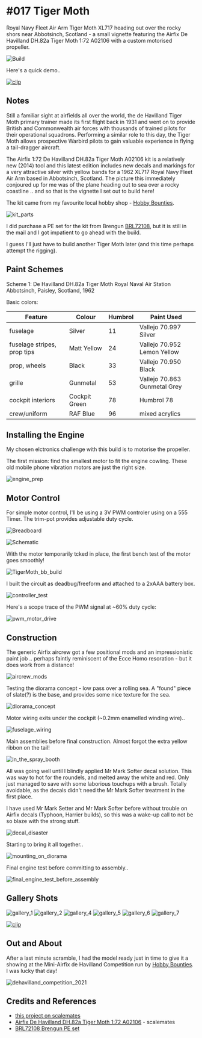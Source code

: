 # #017 Tiger Moth

Royal Navy Fleet Air Arm Tiger Moth XL717 heading out over the rocky shors near Abbotsinch, Scotland - a small vignette featuring the Airfix De Havilland DH.82a Tiger Moth 1:72 A02106 with a custom motorised propeller.

![Build](./assets/TigerMoth_build.jpg?raw=true)

Here's a quick demo..

[![clip](https://img.youtube.com/vi/O2OxTApTwp4/0.jpg)](https://www.youtube.com/watch?v=O2OxTApTwp4)

## Notes

Still a familiar sight at airfields all over the world, the de Havilland Tiger Moth primary trainer made its first flight back in 1931 and went on to provide British and Commonwealth air forces with thousands of trained pilots for their operational squadrons. Performing a similar role to this day, the Tiger Moth allows prospective Warbird pilots to gain valuable experience in flying a tail-dragger aircraft.

The Airfix 1:72 De Havilland DH.82a Tiger Moth A02106 kit is a relatively new (2014) tool and this latest edition includes new decals and markings for a very attractive silver with yellow bands for a 1962 XL717 Royal Navy Fleet Air Arm based in Abbotsinch, Scotland.
The picture this immediately conjoured up for me was of the plane heading out to sea over a rocky coastline .. and so that is the vignette I set out to build here!

The kit came from my favourite local hobby shop - [Hobby Bounties](https://hobbybounties.com/).

![kit_parts](./assets/kit_parts.jpg?raw=true)

I did purchase a PE set for the kit from Brengun [BRL72108](http://www.brengun.cz/e-shop/1-72-accessories-21/dh-82a-tiger-moth-(airfix)-1247),
but it is still in the mail and I got impatient to go ahead with the build.

I guess I'll just have to build another Tiger Moth later (and this time perhaps attempt the rigging).

## Paint Schemes

Scheme 1: De Havilland DH.82a Tiger Moth Royal Naval Air Station Abbotsinch, Paisley, Scotland, 1962

Basic colors:

| Feature                     | Colour        | Humbrol   | Paint Used  |
|-----------------------------|---------------|-----------|-------------|
| fuselage                    | Silver        | 11        | Vallejo 70.997 Silver |
| fuselage stripes, prop tips | Matt Yellow   | 24        | Vallejo 70.952 Lemon Yellow|
| prop, wheels                | Black         | 33        | Vallejo 70.950 Black |
| grille                      | Gunmetal      | 53        | Vallejo 70.863 Gunmetal Grey|
| cockpit interiors           | Cockpit Green | 78        | Humbrol 78 |
| crew/uniform                | RAF Blue      | 96        | mixed acrylics |

## Installing the Engine

My chosen elctronics challenge with this build is to motorise the propeller.

The first mission: find the smallest motor to fit the engine cowling. These old mobile phone vibration motors are just the right size.

![engine_prep](./assets/engine_prep.jpg?raw=true)

## Motor Control

For simple motor control, I'll be using a 3V PWM controler using on a 555 Timer. The trim-pot provides adjustable duty cycle.

![Breadboard](./assets/TigerMoth_bb.jpg?raw=true)

![Schematic](./assets/TigerMoth_schematic.jpg?raw=true)

With the motor temporarily tcked in place, the first bench test of the motor goes smoothly!

![TigerMoth_bb_build](./assets/TigerMoth_bb_build.jpg?raw=true)

I built the circuit as deadbug/freeform and attached to a 2xAAA battery box.

![controller_test](./assets/controller_test.jpg?raw=true)

Here's a scope trace of the PWM signal at ~60% duty cycle:

![pwm_motor_drive](./assets/pwm_motor_drive.gif?raw=true)

## Construction

The generic Airfix aircrew got a few positional mods and an impressionistic paint job .. perhaps faintly reminiscent of the Ecce Homo resoration - but it does work from a distance!

![aircrew_mods](./assets/aircrew_mods.jpg?raw=true)

Testing the diorama concept - low pass over a rolling sea. A "found" piece of slate(?) is the base, and provides some nice texture for the sea.

![diorama_concept](./assets/diorama_concept.jpg?raw=true)

Motor wiring exits under the cockpit (~0.2mm enamelled winding wire)..

![fuselage_wiring](./assets/fuselage_wiring.jpg?raw=true)

Main assemblies before final construction. Almost forgot the extra yellow ribbon on the tail!

![in_the_spray_booth](./assets/in_the_spray_booth.jpg?raw=true)

All was going well until I blindly applied Mr Mark Softer decal solution. This was way to hot for the roundels, and melted away the white and red. Only just managed to save with some laborious touchups with a brush. Totally avoidable, as the decals didn't need the Mr Mark Softer treatment in the first place.

I have used Mr Mark Setter and Mr Mark Softer before without trouble on Airfix decals (Typhoon, Harrier builds), so this was a wake-up call to not be so blaze with the strong stuff.

![decal_disaster](./assets/decal_disaster.jpg?raw=true)

Starting to bring it all together..

![mounting_on_diorama](./assets/mounting_on_diorama.jpg?raw=true)

Final engine test before committing to assembly..

![final_engine_test_before_assembly](./assets/final_engine_test_before_assembly.jpg?raw=true)

## Gallery Shots

![gallery_1](./assets/gallery_1.jpg?raw=true)
![gallery_2](./assets/gallery_2.jpg?raw=true)
![gallery_4](./assets/gallery_4.jpg?raw=true)
![gallery_5](./assets/gallery_5.jpg?raw=true)
![gallery_6](./assets/gallery_6.jpg?raw=true)
![gallery_7](./assets/gallery_7.jpg?raw=true)

[![clip](https://img.youtube.com/vi/O2OxTApTwp4/0.jpg)](https://www.youtube.com/watch?v=O2OxTApTwp4)

## Out and About

After a last minute scramble, I had the model ready just in time to give it a showing at
the Mini-Airfix de Havilland Competition run by [Hobby Bounties](https://hobbybounties.com/).
I was lucky that day!

![dehavilland_competition_2021](./assets/dehavilland_competition_2021.jpg?raw=true)

## Credits and References

* [this project on scalemates](https://www.scalemates.com/profiles/mate.php?id=74137&p=projects&project=96413)
* [Airfix De Havilland DH.82a Tiger Moth 1:72 A02106](https://www.scalemates.com/kits/airfix-a02106-havilland-dh82a-tiger-moth--1121408) - scalemates
* [BRL72108 Brengun PE set](http://www.brengun.cz/e-shop/1-72-accessories-21/dh-82a-tiger-moth-(airfix)-1247)
